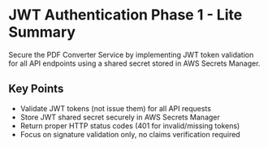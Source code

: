 # JWT Authentication Phase 1 - Lite Summary

Secure the PDF Converter Service by implementing JWT token validation for all API endpoints using a shared secret stored in AWS Secrets Manager.

## Key Points
- Validate JWT tokens (not issue them) for all API requests
- Store JWT shared secret securely in AWS Secrets Manager
- Return proper HTTP status codes (401 for invalid/missing tokens)
- Focus on signature validation only, no claims verification required